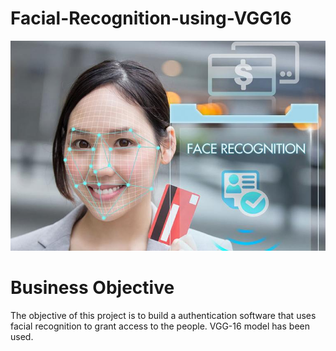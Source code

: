 # Facial-Recognition-using-VGG16

![screenshot](FacialRecognition.jpg)

# Business Objective

The objective of this project is to build a authentication software that uses facial recognition to grant access to the people.
VGG-16 model has been used.

